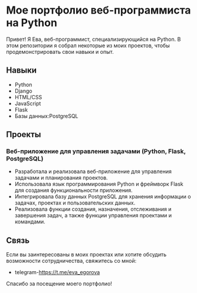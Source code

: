# Мое портфолио веб-программиста на Python

Привет! Я Ева, веб-программист, специализирующийся на Python. В этом репозитории я собрал некоторые из моих проектов, чтобы продемонстрировать свои навыки и опыт.

## Навыки

* Python
* Django
* HTML/CSS
* JavaScript
* Flask
* Базы данных:PostgreSQL

## Проекты

### Веб-приложение для управления задачами (Python, Flask, PostgreSQL)

* Разработала и реализовала веб-приложение для управления задачами и планирования проектов.
* Использовала язык программирования Python и фреймворк Flask для создания функциональности приложения.
* Интегрировала базу данных PostgreSQL для хранения информации о задачах, проектах и пользовательских данных.
* Реализовала функции создания, назначения, отслеживания и завершения задач, а также функции управления проектами и командами.

## Связь

Если вы заинтересованы в моих проектах или хотите обсудить возможности сотрудничества, свяжитесь со мной:

* telegram-https://t.me/eva_egorova

Спасибо за посещение моего портфолио!

